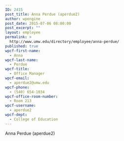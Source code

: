 ```yaml
---
ID: 2415
post_title: Anna Perdue (aperdue2)
author: wpengine
post_date: 2015-07-06 08:00:00
post_excerpt: ""
layout: employee
permalink: >
  http://www.umw.edu/directory/employee/anna-perdue/
published: true
wpcf-first-name:
  - Anna
wpcf-last-name:
  - Perdue
wpcf-title:
  - Office Manager
wpcf-email:
  - aperdue2@umw.edu
wpcf-phone:
  - (540) 654-1034
wpcf-office-room-number:
  - Room 213
wpcf-username:
  - aperdue2
wpcf-dept:
  - College of Education
---
```

Anna Perdue (aperdue2)